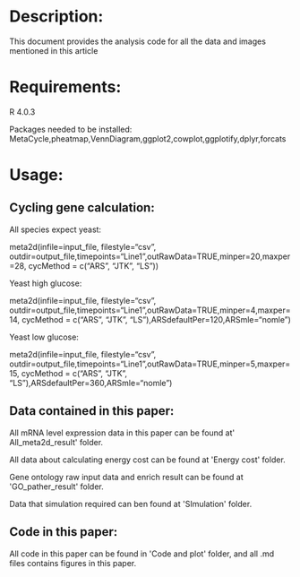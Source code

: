 Description:
===
This document provides the analysis code for all the data and images mentioned in this article

Requirements:
===
R 4.0.3

Packages needed to be installed: MetaCycle,pheatmap,VennDiagram,ggplot2,cowplot,ggplotify,dplyr,forcats

Usage:
===
Cycling gene calculation: 
---
All species expect yeast:

meta2d(infile=input_file, filestyle=“csv”, outdir=output_file,timepoints=“Line1”,outRawData=TRUE,minper=20,maxper=28, cycMethod = c(“ARS”, “JTK”, “LS”))

Yeast high glucose:

meta2d(infile=input_file, filestyle=“csv”, outdir=output_file,timepoints=“Line1”,outRawData=TRUE,minper=4,maxper=14, cycMethod = c(“ARS”, “JTK”, “LS”),ARSdefaultPer=120,ARSmle=“nomle”)

Yeast low glucose:

meta2d(infile=input_file, filestyle=“csv”, outdir=output_file,timepoints=“Line1”,outRawData=TRUE,minper=5,maxper=15, cycMethod = c(“ARS”, “JTK”, “LS”),ARSdefaultPer=360,ARSmle=“nomle”)

 
Data contained in this paper:
---
All mRNA level expression data in this paper can be found at' All_meta2d_result' folder.

All data about calculating energy cost can be found at 'Energy cost' folder.

Gene ontology raw input data and enrich result can be found at 'GO_pather_result' folder.

Data that simulation required can ben found at 'SImulation' folder.

Code in this paper:
---
All code in this paper can be found in 'Code and plot' folder, and all .md files contains figures in this paper.
